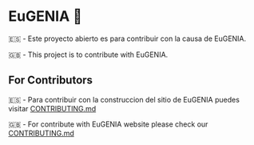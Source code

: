 # EuGENIA :revolving_hearts:

:es: - Este proyecto abierto es para contribuir con la causa de EuGENIA. 

:uk: - This project is to contribute with EuGENIA. 

## For Contributors

:es: - Para contribuir con la construccion del sitio de EuGENIA puedes visitar [CONTRIBUTING.md](https://github.com/mbfassnacht/eugenia/blob/main/CONTRIBUTING.md)

:uk: - For contribute with EuGENIA website please check our [CONTRIBUTING.md](https://github.com/mbfassnacht/eugenia/blob/main/CONTRIBUTING.md)

